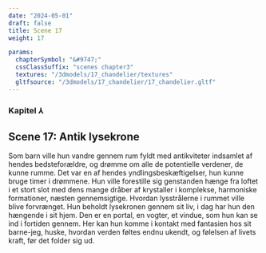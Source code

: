 ```yaml
---
date: "2024-05-01"
draft: false
title: Scene 17
weight: 17

params:
  chapterSymbol: "&#9747;"
  cssClassSuffix: "scenes chapter3"
  textures: "/3dmodels/17_chandelier/textures"
  gltfsource: "/3dmodels/17_chandelier/17_chandelier.gltf"
---
```

### Kapitel &#8516;
## Scene 17: Antik lysekrone
<canvas id="c"></canvas>

Som barn ville hun vandre gennem rum fyldt med antikviteter indsamlet af hendes bedsteforældre, og drømme om alle de potentielle verdener, de kunne rumme. Det var en af hendes yndlingsbeskæftigelser, hun kunne bruge timer i drømmene. Hun ville forestille sig genstanden hænge fra loftet i et stort slot med dens mange dråber af krystaller i komplekse, harmoniske formationer, næsten gennemsigtige. Hvordan lysstrålerne i rummet ville blive forvrænget. Hun beholdt lysekronen gennem sit liv, i dag har hun den hængende i sit hjem. Den er en portal, en vogter, et vindue, som hun kan se ind i fortiden gennem. Her kan hun komme i kontakt med fantasien hos sit barne-jeg, huske, hvordan verden føltes endnu ukendt, og følelsen af livets kraft, før det folder sig ud.

